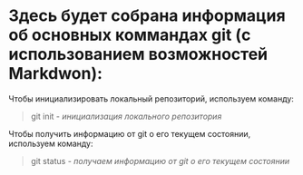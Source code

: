 # Здесь будет собрана информация об основных коммандах git (с использованием возможностей Markdwon):

Чтобы инициализировать локальный репозиторий, используем команду:

> git init - *инициализация локального репозитория*

Чтобы получить информацию от git о его текущем состоянии, используем команду:

> git status - *получаем информацию от git о его текущем состоянии*